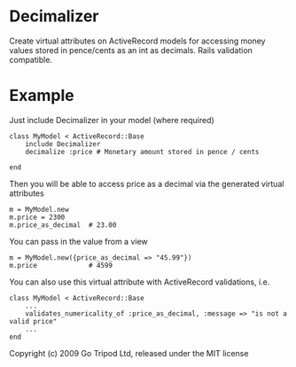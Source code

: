 Decimalizer
===========

Create virtual attributes on ActiveRecord models for accessing money values stored in pence/cents as an int as decimals. Rails validation compatible.


Example
=======
Just include Decimalizer in your model (where required)

	class MyModel < ActiveRecord::Base
		include Decimalizer
		decimalize :price # Monetary amount stored in pence / cents
	
	end

Then you will be able to access price as a decimal via the generated virtual attributes

	m = MyModel.new
	m.price = 2300
	m.price_as_decimal	# 23.00
	
You can pass in the value from a view

	m = MyModel.new({price_as_decimal => "45.99"})
	m.price 			# 4599

You can also use this virtual attribute with ActiveRecord validations, i.e.

	class MyModel < ActiveRecord::Base
		...
		validates_numericality_of :price_as_decimal, :message => "is not a valid price"
		...
	end


Copyright (c) 2009 Go Tripod Ltd, released under the MIT license
